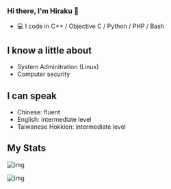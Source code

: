 ### Hi there, I'm Hiraku 👋

- :computer: I code in C++ / Objective C / Python / PHP / Bash

## I know a little about

- System Adminitration (Linux)
- Computer security

## I can speak

- Chinese: fluent
- English: intermediate level
- Taiwanese Hokkien: intermediate level
  
## My Stats

![img](https://github-readme-stats.vercel.app/api?username=hirakujira&count_private=true&show_icons=true&include_all_commits=true&theme=radical)

![img](https://github-readme-stats.vercel.app/api/top-langs/?username=hirakujira&hide=HTML&show_icons=true&layout=compact&theme=radical)
